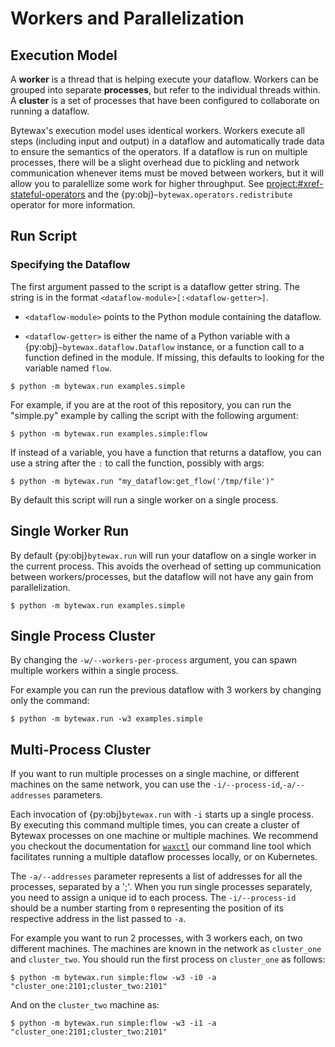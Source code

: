 # Workers and Parallelization

## Execution Model

A **worker** is a thread that is helping execute your dataflow.
Workers can be grouped into separate **processes**, but refer to the
individual threads within. A **cluster** is a set of processes that
have been configured to collaborate on running a dataflow.

Bytewax's execution model uses identical workers. Workers execute all
steps (including input and output) in a dataflow and automatically
trade data to ensure the semantics of the operators. If a dataflow is
run on multiple processes, there will be a slight overhead due to
pickling and network communication whenever items must be moved
between workers, but it will allow you to paralellize some work for
higher throughput. See <project:#xref-stateful-operators> and the
{py:obj}`~bytewax.operators.redistribute` operator for more
information.

## Run Script

### Specifying the Dataflow

The first argument passed to the script is a dataflow getter string.
The string is in the format `<dataflow-module>[:<dataflow-getter>]`.

- `<dataflow-module>` points to the Python module containing the
  dataflow.

- `<dataflow-getter>` is either the name of a Python variable with a
  {py:obj}`~bytewax.dataflow.Dataflow` instance, or a function call to
  a function defined in the module. If missing, this defaults to
  looking for the variable named `flow`.

```
$ python -m bytewax.run examples.simple
```

For example, if you are at the root of this repository, you can run
the "simple.py" example by calling the script with the following
argument:

```
$ python -m bytewax.run examples.simple:flow
```

If instead of a variable, you have a function that returns a dataflow,
you can use a string after the `:` to call the function, possibly with
args:


```
$ python -m bytewax.run "my_dataflow:get_flow('/tmp/file')"
```

By default this script will run a single worker on a single process.

## Single Worker Run

By default {py:obj}`bytewax.run` will run your dataflow on a single
worker in the current process. This avoids the overhead of setting up
communication between workers/processes, but the dataflow will not
have any gain from parallelization.

```
$ python -m bytewax.run examples.simple
```

## Single Process Cluster

By changing the `-w/--workers-per-process` argument, you can spawn
multiple workers within a single process.

For example you can run the previous dataflow with 3 workers by
changing only the command:

```
$ python -m bytewax.run -w3 examples.simple
```

## Multi-Process Cluster

If you want to run multiple processes on a single machine, or
different machines on the same network, you can use the
`-i/--process-id`,`-a/--addresses` parameters.

Each invocation of {py:obj}`bytewax.run` with `-i` starts up a single
process. By executing this command multiple times, you can create a
cluster of Bytewax processes on one machine or multiple machines. We
recommend you checkout the documentation for [`waxctl`](#xref-waxctl)
our command line tool which facilitates running a multiple dataflow
processes locally, or on Kubernetes.

The `-a/--addresses` parameter represents a list of addresses for all
the processes, separated by a ';'. When you run single processes
separately, you need to assign a unique id to each process. The
`-i/--process-id` should be a number starting from `0` representing
the position of its respective address in the list passed to `-a`.

For example you want to run 2 processes, with 3 workers each, on two
different machines. The machines are known in the network as
`cluster_one` and `cluster_two`. You should run the first process on
`cluster_one` as follows:

```
$ python -m bytewax.run simple:flow -w3 -i0 -a "cluster_one:2101;cluster_two:2101"
```

And on the `cluster_two` machine as:

```
$ python -m bytewax.run simple:flow -w3 -i1 -a "cluster_one:2101;cluster_two:2101"
```
